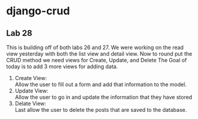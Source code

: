 # django-crud
## Lab 28

This is building off of both labs 26 and 27. We were working on the read view yesterday with both the list view and detail view. Now to round put the CRUD method we need views for Create, Update, and Delete
The Goal of today is to add 3 more views for adding data.
1) Create View:<br>
Allow the user to fill out a form and add that information to the model.
2) Update View: <br>
Allow the user to go in and update the information that they have stored
3) Delate View:<br>
Last allow the user to delete the posts that are saved to the database.